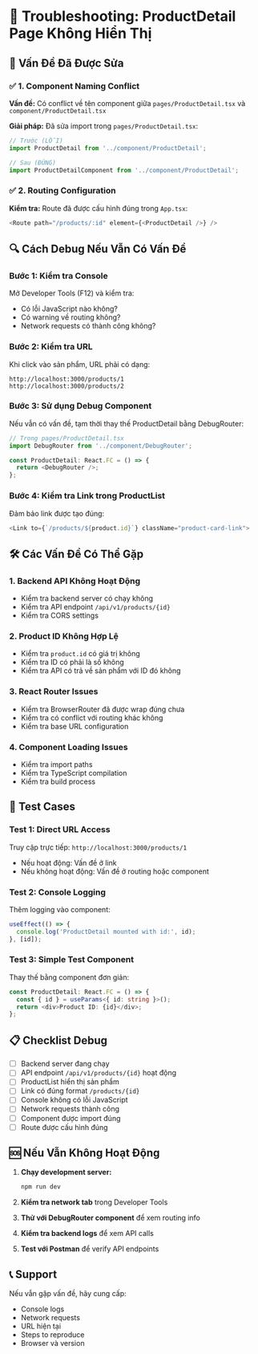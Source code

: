 # 🔧 Troubleshooting: ProductDetail Page Không Hiển Thị

## 🚨 Vấn Đề Đã Được Sửa

### ✅ **1. Component Naming Conflict**
**Vấn đề:** Có conflict về tên component giữa `pages/ProductDetail.tsx` và `component/ProductDetail.tsx`

**Giải pháp:** Đã sửa import trong `pages/ProductDetail.tsx`:
```typescript
// Trước (LỖI)
import ProductDetail from '../component/ProductDetail';

// Sau (ĐÚNG)
import ProductDetailComponent from '../component/ProductDetail';
```

### ✅ **2. Routing Configuration**
**Kiểm tra:** Route đã được cấu hình đúng trong `App.tsx`:
```typescript
<Route path="/products/:id" element={<ProductDetail />} />
```

## 🔍 Cách Debug Nếu Vẫn Có Vấn Đề

### **Bước 1: Kiểm tra Console**
Mở Developer Tools (F12) và kiểm tra:
- Có lỗi JavaScript nào không?
- Có warning về routing không?
- Network requests có thành công không?

### **Bước 2: Kiểm tra URL**
Khi click vào sản phẩm, URL phải có dạng:
```
http://localhost:3000/products/1
http://localhost:3000/products/2
```

### **Bước 3: Sử dụng Debug Component**
Nếu vẫn có vấn đề, tạm thời thay thế ProductDetail bằng DebugRouter:

```typescript
// Trong pages/ProductDetail.tsx
import DebugRouter from '../component/DebugRouter';

const ProductDetail: React.FC = () => {
  return <DebugRouter />;
};
```

### **Bước 4: Kiểm tra Link trong ProductList**
Đảm bảo link được tạo đúng:
```typescript
<Link to={`/products/${product.id}`} className="product-card-link">
```

## 🛠️ Các Vấn Đề Có Thể Gặp

### **1. Backend API Không Hoạt Động**
- Kiểm tra backend server có chạy không
- Kiểm tra API endpoint `/api/v1/products/{id}`
- Kiểm tra CORS settings

### **2. Product ID Không Hợp Lệ**
- Kiểm tra `product.id` có giá trị không
- Kiểm tra ID có phải là số không
- Kiểm tra API có trả về sản phẩm với ID đó không

### **3. React Router Issues**
- Kiểm tra BrowserRouter đã được wrap đúng chưa
- Kiểm tra có conflict với routing khác không
- Kiểm tra base URL configuration

### **4. Component Loading Issues**
- Kiểm tra import paths
- Kiểm tra TypeScript compilation
- Kiểm tra build process

## 🚀 Test Cases

### **Test 1: Direct URL Access**
Truy cập trực tiếp: `http://localhost:3000/products/1`
- Nếu hoạt động: Vấn đề ở link
- Nếu không hoạt động: Vấn đề ở routing hoặc component

### **Test 2: Console Logging**
Thêm logging vào component:
```typescript
useEffect(() => {
  console.log('ProductDetail mounted with id:', id);
}, [id]);
```

### **Test 3: Simple Test Component**
Thay thế bằng component đơn giản:
```typescript
const ProductDetail: React.FC = () => {
  const { id } = useParams<{ id: string }>();
  return <div>Product ID: {id}</div>;
};
```

## 📋 Checklist Debug

- [ ] Backend server đang chạy
- [ ] API endpoint `/api/v1/products/{id}` hoạt động
- [ ] ProductList hiển thị sản phẩm
- [ ] Link có đúng format `/products/{id}`
- [ ] Console không có lỗi JavaScript
- [ ] Network requests thành công
- [ ] Component được import đúng
- [ ] Route được cấu hình đúng

## 🆘 Nếu Vẫn Không Hoạt Động

1. **Chạy development server:**
   ```bash
   npm run dev
   ```

2. **Kiểm tra network tab** trong Developer Tools

3. **Thử với DebugRouter component** để xem routing info

4. **Kiểm tra backend logs** để xem API calls

5. **Test với Postman** để verify API endpoints

## 📞 Support

Nếu vẫn gặp vấn đề, hãy cung cấp:
- Console logs
- Network requests
- URL hiện tại
- Steps to reproduce
- Browser và version
